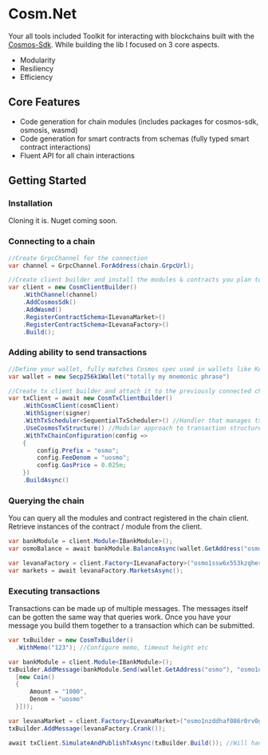 # Cosm.Net

Your all tools included Toolkit for interacting with blockchains built with the [Cosmos-Sdk](https://github.com/cosmos/cosmos-sdk/).
While building the lib I focused on 3 core aspects.
- Modularity
- Resiliency
- Efficiency

## Core Features
- Code generation for chain modules (includes packages for cosmos-sdk, osmosis, wasmd)
- Code generation for smart contracts from schemas (fully typed smart contract interactions)
- Fluent API for all chain interactions

## Getting Started
### Installation
Cloning it is. Nuget coming soon.

### Connecting to a chain

```cs
//Create GrpcChannel for the connection
var channel = GrpcChannel.ForAddress(chain.GrpcUrl);

//Create client builder and install the modules & contracts you plan to interact with
var client = new CosmClientBuilder()
    .WithChannel(channel)
    .AddCosmosSdk()
    .AddWasmd()
    .RegisterContractSchema<ILevanaMarket>()
    .RegisterContractSchema<ILevanaFactory>()
    .Build();
```

### Adding ability to send transactions

```cs
//Define your wallet, fully matches Cosmos spec used in wallets like Keplr
var wallet = new Secp256k1Wallet("totally my mnemonic phrase")

//Create tx client builder and attach it to the previously connected chain client
var txClient = await new CosmTxClientBuilder()
    .WithCosmClient(cosmClient)
    .WithSigner(signer)
    .WithTxScheduler<SequentialTxScheduler>() //Handler that manages tx submissions. Custom implementation could include retries, gas estimations, load balancing etc
    .UseCosmosTxStructure() //Modular approach to transaction structures. Allows to integrate with heavy modified cosmos-sdk chains.
    .WithTxChainConfiguration(config =>
    {
        config.Prefix = "osmo";
        config.FeeDenom = "uosmo";
        config.GasPrice = 0.025m;
    })
    .BuildAsync()
```

### Querying the chain
You can query all the modules and contract registered in the chain client.
Retrieve instances of the contract / module from the client.

```cs
var bankModule = client.Module<IBankModule>();
var osmoBalance = await bankModule.BalanceAsync(wallet.GetAddress("osmo", "uosmo");

var levanaFactory = client.Factory<ILevanaFactory>("osmo1ssw6x553kzqher0earlkwlxasfm2stnl3ms3ma2zz4tnajxyyaaqlucd45");
var markets = await levanaFactory.MarketsAsync();
```

### Executing transactions
Transactions can be made up of multiple messages. The messages itself can be gotten the same way that queries work.
Once you have your message you build them together to a transaction which can be submitted.

```cs
var txBuilder = new CosmTxBuilder()
  .WithMemo("123"); //Configure memo, timeout height etc

var bankModule = client.Module<IBankModule>(); 
txBuilder.AddMessage(bankModule.Send(wallet.GetAddress("osmo"), "osmo1qqqqqqqqqqqqqqqqqqqqqqqqqqqqqqqqmcn030",
  [new Coin()
  {
      Amount = "1000",
      Denom = "uosmo"
  }]));

var levanaMarket = client.Factory<ILevanaMarket>("osmo1nzddhaf086r0rv0gmrepn3ryxsu9qqrh7zmvcexqtfmxqgj0hhps4hruzu");
txBuilder.AddMessage(levanaFactory.Crank()); 

await txClient.SimulateAndPublishTxAsync(txBuilder.Build()); //Will hand over the scheduling of the tx over to the configured handler
```

